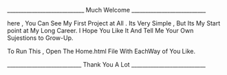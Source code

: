 ____________________________ Much Welcome ___________________________


here , You Can See My First Project at All .
Its Very Simple , But Its My Start point at My Long Career.
I Hope You Like It And Tell Me Your Own Sujestions to Grow-Up.






To Run This , Open The Home.html File With EachWay of You Like.

___________________________  Thank You A Lot  ___________________________

